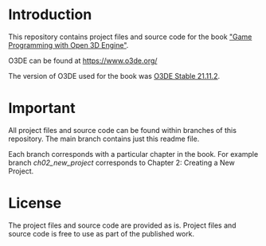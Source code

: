 # Introduction

This repository contains project files and source code for the book ["Game Programming with Open 3D Engine"](https://o3debook.com/).

O3DE can be found at https://www.o3de.org/

The version of O3DE used for the book was [O3DE Stable 21.11.2](https://o3debinaries.org/main/Latest/Windows/o3de_installer_2111_2.exe).

# Important

All project files and source code can be found within branches of this repository. The main branch contains just this readme file.

Each branch corresponds with a particular chapter in the book. For example branch *ch02_new_project* corresponds to Chapter 2: Creating a New Project.


# License

The project files and source code are provided as is. Project files and source code is free to use as part of the published work.
